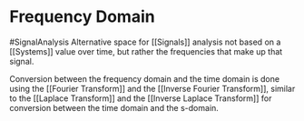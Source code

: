 # Frequency Domain
#SignalAnalysis 
Alternative space for [[Signals]] analysis not based on a [[Systems]] value over time, but rather the frequencies that make up that signal.

Conversion between the frequency domain and the time domain is done using the [[Fourier Transform]] and the [[Inverse Fourier Transform]], similar to the [[Laplace Transform]] and the [[Inverse Laplace Transform]] for conversion between the time domain and the s-domain.